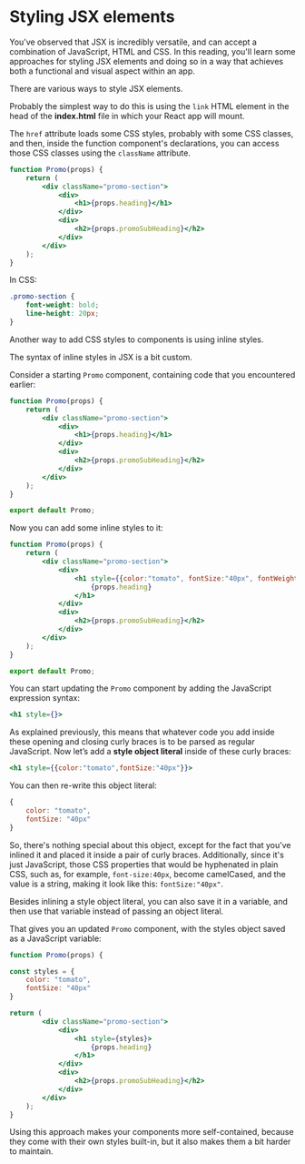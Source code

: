 # Styling JSX elements

You’ve observed that JSX is incredibly versatile, and can accept a combination of JavaScript, HTML and CSS.  In this reading, you'll learn some approaches for styling JSX elements and doing so in a way that achieves both a functional and visual aspect within an app.

There are various ways to style JSX elements.

Probably the simplest way to do this is using the `link` HTML element in the head of the **index.html** file in which your React app will mount.

The `href` attribute loads some CSS styles, probably with some CSS classes, and then, inside the function component's declarations, you can access those CSS classes using the `className` attribute.

```jsx
function Promo(props) {
    return (
        <div className="promo-section">
            <div>
                <h1>{props.heading}</h1>
            </div>
            <div>
                <h2>{props.promoSubHeading}</h2>
            </div>
        </div>
    );
}
```

In CSS:

```css
.promo-section {
    font-weight: bold;
    line-height: 20px;
}
```

Another way to add CSS styles to components is using inline styles.

The syntax of inline styles in JSX is a bit custom.

Consider a starting `Promo` component, containing code that you encountered earlier:

```jsx
function Promo(props) {
    return (
        <div className="promo-section">
            <div>
                <h1>{props.heading}</h1>
            </div>
            <div>
                <h2>{props.promoSubHeading}</h2>
            </div>
        </div>
    );
}

export default Promo;
```

Now you can add some inline styles to it:

```jsx
function Promo(props) {
    return (
        <div className="promo-section">
            <div>
                <h1 style={{color:"tomato", fontSize:"40px", fontWeight:"bold"}}>
                    {props.heading}
                </h1>
            </div>
            <div>
                <h2>{props.promoSubHeading}</h2>
            </div>
        </div>
    );
}

export default Promo;
```

You can start updating the `Promo` component by adding the JavaScript expression syntax:

```jsx
<h1 style={}>
```

As explained previously, this means that whatever code you add inside these opening and closing curly braces is to be parsed as regular JavaScript. Now let’s add a **style object literal** inside of these curly braces:

```jsx
<h1 style={{color:"tomato",fontSize:"40px"}}>
```

You can then re-write this object literal:

```jsx
{
    color: "tomato",
    fontSize: "40px"
}
```

So, there's nothing special about this object, except for the fact that you’ve inlined it and placed it inside a pair of curly braces. Additionally, since it's just JavaScript, those CSS properties that would be hyphenated in plain CSS, such as, for example, `font-size:40px`, become camelCased, and the value is a string, making it look like this: `fontSize:"40px"`.

Besides inlining a style object literal, you can also save it in a variable, and then use that variable instead of passing an object literal.

That gives you an updated `Promo` component, with the styles object saved as a JavaScript variable:

```jsx
function Promo(props) {

const styles = {
    color: "tomato",
    fontSize: "40px"
}

return (
        <div className="promo-section">
            <div>
                <h1 style={styles}>
                    {props.heading}
                </h1>
            </div>
            <div>
                <h2>{props.promoSubHeading}</h2>
            </div>
        </div>
    );
}
```

Using this approach makes your components more self-contained, because they come with their own styles built-in, but it also makes them a bit harder to maintain.